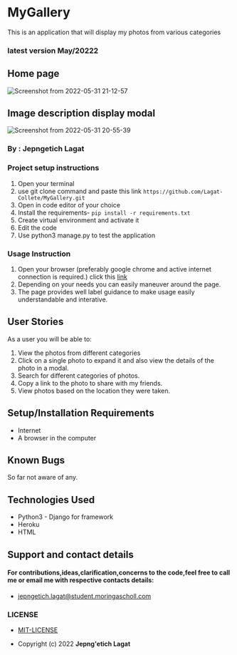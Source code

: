 # MyGallery
This is an application that will display my photos  from various categories

### latest version  May/20222
## Home page
![Screenshot from 2022-05-31 21-12-57](https://user-images.githubusercontent.com/94686368/171256501-ea82a75e-fe94-4f1e-b68b-f5bd396e5f09.png)

## Image description display modal

![Screenshot from 2022-05-31 20-55-39](https://user-images.githubusercontent.com/94686368/171256739-335b6457-2d1f-4acc-a3a7-a5f60d29d7eb.png)

### By : **Jepngetich Lagat**

### Project setup instructions
1. Open your terminal
2. use git clone command and paste this link `https://github.com/Lagat-Collete/MyGallery.git`
3. Open in code editor of your choice
4. Install the requirements- `pip install -r requirements.txt`
5. Create virtual environment and activate it
6. Edit the code
7. Use python3 manage.py to test the application


### Usage Instruction
 1. Open your browser (preferably google chrome and active internet connection is required.) click this [link](https://lagat-gallery.herokuapp.com/)
 2. Depending on your needs you can easily maneuver around the page.
 3. The page provides well label guidance to make usage easily understandable and interative.
 

 ## User Stories
  As a user you will be able to:
   1. View the photos from different categories
   2. Click on a single photo to expand it and also view the details of the photo in a modal.
   3. Search for different categories of photos.
   4. Copy a link to the photo to share with my friends.
   5. View photos based on the location they were taken.

## Setup/Installation Requirements
- Internet
- A browser in the computer

## Known Bugs
 So far not aware of any.

## Technologies Used
- Python3 - Django for framework
- Heroku
- HTML

## Support and contact details
#### For contributions,ideas,clarification,concerns to the code,feel free to call me or email me with respective contacts details:
* jepngetich.lagat@student.moringascholl.com
### LICENSE
 * [MIT-LICENSE](LICENSE)

 * Copyright (c) 2022   **Jepng'etich Lagat**
  
